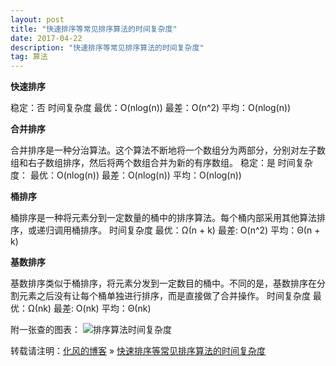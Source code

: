 ```yaml
---
layout: post
title: "快速排序等常见排序算法的时间复杂度"
date: 2017-04-22
description: "快速排序等常见排序算法的时间复杂度"
tag: 算法
---
```

﻿**快速排序**

稳定：否
时间复杂度
最优：O(nlog(n))
最差：O(n^2)
平均：O(nlog(n))

**合并排序**

合并排序是一种分治算法。这个算法不断地将一个数组分为两部分，分别对左子数组和右子数组排序，然后将两个数组合并为新的有序数组。
稳定：是
时间复杂度：
最优：O(nlog(n))
最差：O(nlog(n))
平均：O(nlog(n))

**桶排序**

桶排序是一种将元素分到一定数量的桶中的排序算法。每个桶内部采用其他算法排序，或递归调用桶排序。
时间复杂度
最优：Ω(n + k)
最差: O(n^2)
平均：Θ(n + k)

**基数排序**

基数排序类似于桶排序，将元素分发到一定数目的桶中。不同的是，基数排序在分割元素之后没有让每个桶单独进行排序，而是直接做了合并操作。
时间复杂度
最优：Ω(nk)
最差: O(nk)
平均：Θ(nk)

附一张查的图表：
![排序算法时间复杂度](http://img.blog.csdn.net/20170422212201236?watermark/2/text/aHR0cDovL2Jsb2cuY3Nkbi5uZXQvaGFvYWlxaWFu/font/5a6L5L2T/fontsize/400/fill/I0JBQkFCMA==/dissolve/70/gravity/SouthEast)

转载请注明：[化风的博客](http://ChhXin.github.io) » [快速排序等常见排序算法的时间复杂度](/2017/04/快速排序等常见排序算法的时间复杂度/)  
